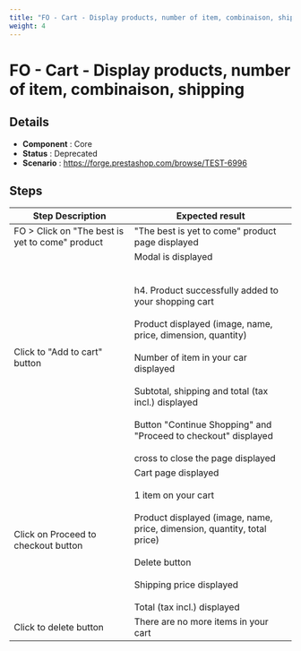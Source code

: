 ```yaml
---
title: "FO - Cart - Display products, number of item, combinaison, shipping"
weight: 4
---
```


# FO - Cart - Display products, number of item, combinaison, shipping
## Details
* **Component** : Core
* **Status** : Deprecated
* **Scenario** : https://forge.prestashop.com/browse/TEST-6996

## Steps
| Step Description | Expected result |
| ----- | ----- |
| FO > Click on "The best is yet to come" product | "The best is yet to come" product page displayed |
| Click to "Add to cart" button | Modal is displayed<br><br> <br>h4. Product successfully added to your shopping cart<br><br>Product displayed (image, name, price, dimension, quantity)<br><br>Number of item in your car displayed<br><br>Subtotal, shipping and total (tax incl.) displayed<br><br>Button "Continue Shopping" and "Proceed to checkout" displayed<br><br>cross to close the page displayed |
| Click on Proceed to checkout button | Cart page displayed<br><br>1 item on your cart<br><br>Product displayed (image, name, price, dimension, quantity, total price)<br><br>Delete button<br><br>Shipping price displayed<br><br>Total (tax incl.) displayed |
| Click to delete button | There are no more items in your cart |
